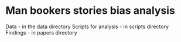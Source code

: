 # Man bookers stories bias analysis

Data - in the data directory
Scripts for analysis - in scripts directory
Findings - in papers directory
